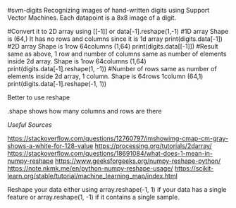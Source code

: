#svm-digits
Recognizing images of hand-written digits using Support Vector Machines. Each datapoint is a 8x8 image of a digit. 

#Convert it to 2D array using [[-1]] or data[-1].reshape(1,-1)
#1D array Shape is (64,) It has no rows and columns since it is 1d array
print(digits.data[-1])
#2D array Shape is 1row 64columns (1,64)
print(digits.data[[-1]])
#Result same as above, 1 row and number of columns same as number of elements inside 2d array. Shape is 1row 64columns (1,64)
print(digits.data[-1].reshape(1, -1))
#Number of rows same as number of elements inside 2d array, 1 column. Shape is 64rows 1column (64,1)
print(digits.data[-1].reshape(-1, 1))

Better to use reshape

.shape shows how many columns and rows are there 

*Useful Sources*

https://stackoverflow.com/questions/12760797/imshowimg-cmap-cm-gray-shows-a-white-for-128-value
https://processing.org/tutorials/2darray/
https://stackoverflow.com/questions/18691084/what-does-1-mean-in-numpy-reshape
https://www.geeksforgeeks.org/numpy-reshape-python/
https://note.nkmk.me/en/python-numpy-reshape-usage/
https://scikit-learn.org/stable/tutorial/machine_learning_map/index.html

Reshape your data either using array.reshape(-1, 1) if your data has a single feature or array.reshape(1, -1) if it contains a single sample.

